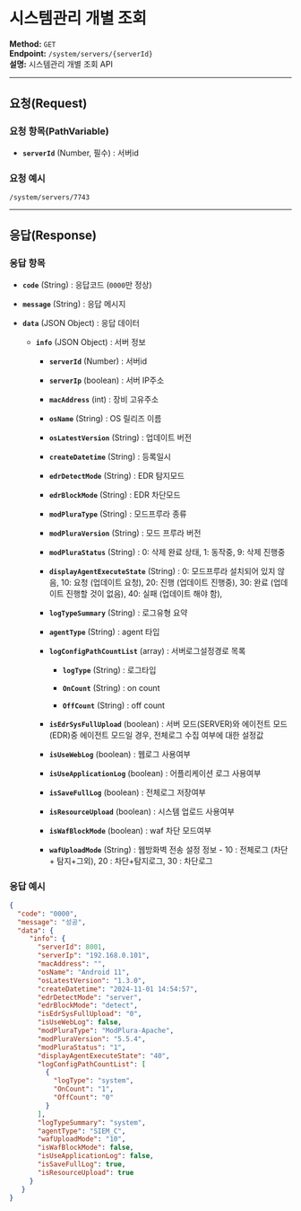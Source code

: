 # 시스템관리 개별 조회

**Method:** `GET`  
**Endpoint:** `/system/servers/{serverId}`  
**설명:** 시스템관리 개별 조회 API

---

## 요청(Request)

### 요청 항목(PathVariable)

- **`serverId`** (Number, 필수) : 서버id
    

### 요청 예시

```
/system/servers/7743

 ```

---

## 응답(Response)

### 응답 항목

- **`code`** (String) : 응답코드 (`0000`만 정상)
    
- **`message`** (String) : 응답 메시지
    
- **`data`** (JSON Object) : 응답 데이터
    
    - **`info`** (JSON Object) : 서버 정보
        
        - **`serverId`** (Number) : 서버id
            
        - **`serverIp`** (boolean) : 서버 IP주소
            
        - **`macAddress`** (int) : 장비 고유주소
            
        - **`osName`** (String) : OS 릴리즈 이름
            
        - **`osLatestVersion`** (String) : 업데이트 버전
            
        - **`createDatetime`** (String) : 등록일시
            
        - **`edrDetectMode`** (String) : EDR 탐지모드
            
        - **`edrBlockMode`** (String) : EDR 차단모드
            
        - **`modPluraType`** (String) : 모드프루라 종류
            
        - **`modPluraVersion`** (String) : 모드 프루라 버전
            
        - **`modPluraStatus`** (String) : 0: 삭제 완료 상태, 1: 동작중, 9: 삭제 진행중
            
        - **`displayAgentExecuteState`** (String) : 0: 모드프루라 설치되어 있지 않음, 10: 요청 (업데이트 요청), 20: 진행 (업데이트 진행중), 30: 완료 (업데이트 진행할 것이 없음), 40: 실패 (업데이트 해야 함),
            
        - **`logTypeSummary`** (String) : 로그유형 요약
            
        - **`agentType`** (String) : agent 타입
            
        - **`logConfigPathCountList`** (array) : 서버로그설정경로 목록
            
            - **`logType`** (String) : 로그타입
                
            - **`OnCount`** (String) : on count
                
            - **`OffCount`** (String) : off count
                
        - **`isEdrSysFullUpload`** (boolean) : 서버 모드(SERVER)와 에이전트 모드(EDR)중 에이전트 모드일 경우, 전체로그 수집 여부에 대한 설정값
            
        - **`isUseWebLog`** (boolean) : 웹로그 사용여부
            
        - **`isUseApplicationLog`** (boolean) : 어플리케이션 로그 사용여부
            
        - **`isSaveFullLog`** (boolean) : 전체로그 저장여부
            
        - **`isResourceUpload`** (boolean) : 시스템 업로드 사용여부
            
        - **`isWafBlockMode`** (boolean) : waf 차단 모드여부
            
        - **`wafUploadMode`** (String) : 웹방화벽 전송 설정 정보 - ﻿10 : 전체로그 (차단+ 탐지+그외), 20 : 차단+탐지로그, 30 : 차단로그
            

### 응답 예시

``` json
{
  "code": "0000",
  "message": "성공",
  "data": {
     "info": {
       "serverId": 8001,
       "serverIp": "192.168.0.101",
       "macAddress": "",
       "osName": "Android 11",
       "osLatestVersion": "1.3.0",
       "createDatetime": "2024-11-01 14:54:57",
       "edrDetectMode": "server",
       "edrBlockMode": "detect",
       "isEdrSysFullUpload": "0",
       "isUseWebLog": false,
       "modPluraType": "ModPlura-Apache",
       "modPluraVersion": "5.5.4",
       "modPluraStatus": "1",
       "displayAgentExecuteState": "40",
       "logConfigPathCountList": [
         {
           "logType": "system",
           "OnCount": "1",
           "OffCount": "0"
         }
       ],
       "logTypeSummary": "system",
       "agentType": "SIEM_C",
       "wafUploadMode": "10",
       "isWafBlockMode": false,
       "isUseApplicationLog": false,
       "isSaveFullLog": true,
       "isResourceUpload": true
     }
   }
}

 ```